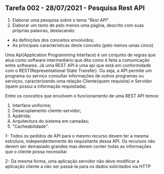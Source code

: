 ## Tarefa 002 - 28/07/2021 - Pesquisa Rest API

1. Elaborar uma pesquisa sobre o tema "_Rest API_".
2. Elaborar um texto de pelo menos uma página, descrito com suas próprias palavras, destacando:
* As definições dos conceitos envolvidos;
* As principais características deste conceito (pelo menos umas cinco).

Uma Api(Application Programming Interface) é um conjunto de regras que 
atua como software intermediário que dita como é feita a comunicação 
entre softwares. Já uma REST API é uma api que está em conformidade com 
o REST(Representational State Transfer). Ou seja, a API permite um 
programa ou serviço consultar informações de outros programas ou 
serviços, caracterizando uma relação Cliente(quem requisita) e Servidor
(quem possui a informação requisitada). 

Entre os conceitos que envolvem o funcionamento de uma REST API temos:
1. Interface uniforme;
2. Desacoplamento cliente-servidor;
3. Apátrida;
4. Arquitectura do sistema em camadas;
5. "Cacheabilidade".

1- Todos os pedidos de API para o mesmo recurso devem ter a mesma estrutura, independentemente do requisitante dessa API.
 Os recursos não devem ser demasiado grandes mas devem conter todas as informações que o cliente possa necessitar.

2- Da mesma forma, uma aplicação servidor não deve modificar a aplicação cliente a não ser passá-la para os dados solicitados via HTTP